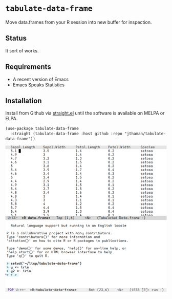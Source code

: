 # `tabulate-data-frame`

Move data.frames from your R session into new buffer for inspection.

## Status

It sort of works.

## Requirements

- A recent version of Emacs
- Emacs Speaks Statistics

## Installation

Install from Github via [straight.el](https://github.com/radian-software/straight.el) until the software is available on MELPA or ELPA.

```emacs-lisp
(use-package tabulate-data-frame
  :straight (tabulate-data-frame :host github :repo "jthaman/tabulate-data-frame"))
```

![](pic.png)
